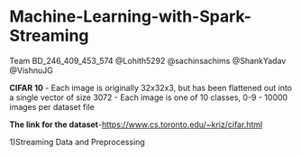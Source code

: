 # Machine-Learning-with-Spark-Streaming
Team BD_246_409_453_574
@Lohith5292
@sachinsachims
@ShankYadav
@VishnuJG

**CIFAR 10**
    - Each image is originally 32x32x3, but has been flattened out into a single vector of size 3072
    - Each image is one of 10 classes, 0-9
    - 10000 images per dataset file

**The link for the dataset**-https://www.cs.toronto.edu/~kriz/cifar.html

1)Streaming Data and Preprocessing
